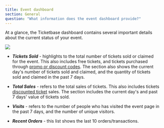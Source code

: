 ```yaml
---
title: Event dashboard
section: General
question: "What information does the event dashboard provide?"
---
```


At a glance, the Ticketbase dashboard contains several important details about the current status of your event.

![](http://i.imgur.com/GOZdRrr.png)

   * ***Tickets Sold*** - highlights to the total number of tickets sold or claimed for the event. This also includes free tickets, and tickets purchased through [promo or discount codes]. The section also shows the current day's number of tickets sold and claimed, and the quantity of tickets sold and claimed in the past 7 days.
   
   * ***Total Sales*** - refers to the total sales of tickets. This also includes tickets [discounted ticket] sales. The section includes the current day's and past 7 days' value of tickets sold. 
   
   * ***Visits*** - refers to the number of people who has visited the event page in the past 7 days, and the number of unique visitors.
   
   * ***Recent Orders*** - this list shows the last 10 orders/transactions.

[promo or discount codes]:entering-promo-codes.html
[discounted ticket]:entering-promo-codes.html
